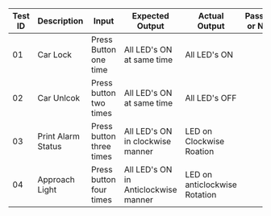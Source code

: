 | Test ID | Description | Input | Expected Output | Actual Output |  Passed or Not|
| ----    | ---------   | ------| -------         | -------       | --------  |
|   01     |  Car Lock   |  Press Button one time | All LED's ON at same time |  All LED's ON |
|   02     |  Car Unlcok | Press button two times | All LED's ON at same time |  All LED's OFF |
|   03     | Print Alarm Status | Press button three times | All LED's ON in clockwise manner | LED on Clockwise Roation |
|   04     | Approach Light | Press button four times | All LED's ON in Anticlockwise manner | LED on anticlockwise Rotation |
